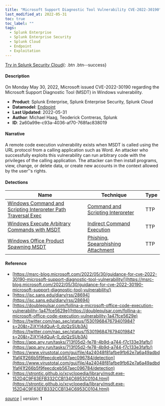 ```yaml
---
title: "Microsoft Support Diagnostic Tool Vulnerability CVE-2022-30190"
last_modified_at: 2022-05-31
toc: true
toc_label: ""
tags:
  - Splunk Enterprise
  - Splunk Enterprise Security
  - Splunk Cloud
  - Endpoint
  - Exploitation
---
```


[Try in Splunk Security Cloud](https://www.splunk.com/en_us/cyber-security.html){: .btn .btn--success}

#### Description

On Monday May 30, 2022, Microsoft issued CVE-2022-30190 regarding the Microsoft Support Diagnostic Tool (MSDT) in Windows vulnerability.

- **Product**: Splunk Enterprise, Splunk Enterprise Security, Splunk Cloud
- **Datamodel**: [Endpoint](https://docs.splunk.com/Documentation/CIM/latest/User/Endpoint)
- **Last Updated**: 2022-05-31
- **Author**: Michael Haag, Teoderick Contreras, Splunk
- **ID**: 2a60a99e-c93a-4036-af70-768fac838019

#### Narrative

A remote code execution vulnerability exists when MSDT is called using the URL protocol from a calling application such as Word. An attacker who successfully exploits this vulnerability can run arbitrary code with the privileges of the calling application. The attacker can then install programs, view, change, or delete data, or create new accounts in the context allowed by the user''s rights.

#### Detections

| Name        | Technique   | Type         |
| ----------- | ----------- |--------------|
| [Windows Command and Scripting Interpreter Path Traversal Exec](/endpoint/windows_command_and_scripting_interpreter_path_traversal_exec/) | [Command and Scripting Interpreter](/tags/#command-and-scripting-interpreter)| TTP |
| [Windows Execute Arbitrary Commands with MSDT](/endpoint/windows_execute_arbitrary_commands_with_msdt/) | [Indirect Command Execution](/tags/#indirect-command-execution)| TTP |
| [Windows Office Product Spawning MSDT](/endpoint/windows_office_product_spawning_msdt/) | [Phishing](/tags/#phishing), [Spearphishing Attachment](/tags/#spearphishing-attachment)| TTP |

#### Reference

* [https://msrc-blog.microsoft.com/2022/05/30/guidance-for-cve-2022-30190-microsoft-support-diagnostic-tool-vulnerability/](https://msrc-blog.microsoft.com/2022/05/30/guidance-for-cve-2022-30190-microsoft-support-diagnostic-tool-vulnerability/)
* [https://isc.sans.edu/diary/rss/28694](https://isc.sans.edu/diary/rss/28694)
* [https://doublepulsar.com/follina-a-microsoft-office-code-execution-vulnerability-1a47fce5629e](https://doublepulsar.com/follina-a-microsoft-office-code-execution-vulnerability-1a47fce5629e)
* [https://twitter.com/nao_sec/status/1530196847679401984?s=20&t=ZiXYI4dQuA-0_dzQzSUb3A](https://twitter.com/nao_sec/status/1530196847679401984?s=20&t=ZiXYI4dQuA-0_dzQzSUb3A)
* [https://app.any.run/tasks/713f05d2-fe78-4b9d-a744-f7c133e3fafb/](https://app.any.run/tasks/713f05d2-fe78-4b9d-a744-f7c133e3fafb/)
* [https://www.virustotal.com/gui/file/4a24048f81afbe9fb62e7a6a49adbd1faf41f266b5f9feecdceb567aec096784/detection](https://www.virustotal.com/gui/file/4a24048f81afbe9fb62e7a6a49adbd1faf41f266b5f9feecdceb567aec096784/detection)
* [https://strontic.github.io/xcyclopedia/library/msdt.exe-152D4C9F63EFB332CCB134C6953C0104.html](https://strontic.github.io/xcyclopedia/library/msdt.exe-152D4C9F63EFB332CCB134C6953C0104.html)



[*source*](https://github.com/splunk/security_content/tree/develop/stories/microsoft_support_diagnostic_tool_vulnerability_cve-2022-30190.yml) \| *version*: **1**